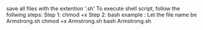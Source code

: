 save all files with the extention '.sh' 
To execute shell script, follow the follwing steps:
Step 1: chmod +x <filename>
Step 2: bash <filename>
    example : Let the file name be Armstrong.sh 
      chmod +x Armstrong.sh
      bash Armstrong.sh